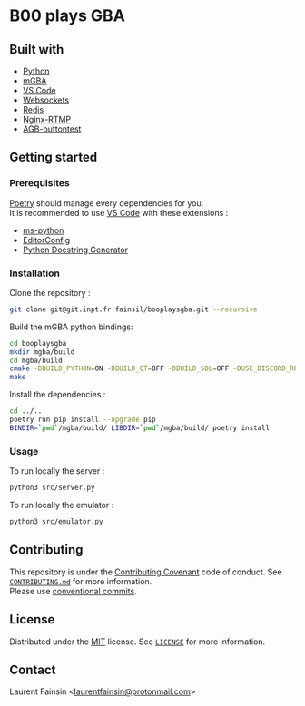 # B00 plays GBA

## Built with

- [Python](https://www.python.org/)
- [mGBA](https://mgba.io/)
- [VS Code](https://code.visualstudio.com/)
- [Websockets](https://websockets.readthedocs.io/)
- [Redis](https://redis.io/)
- [Nginx-RTMP](https://hub.docker.com/r/tiangolo/nginx-rtmp/)
- [AGB-buttontest](https://github.com/heroldev/AGB-buttontest)

## Getting started

### Prerequisites

[Poetry](https://python-poetry.org/) should manage every dependencies for you. \
It is recommended to use [VS Code](https://code.visualstudio.com/) with these extensions :

- [ms-python](https://marketplace.visualstudio.com/items?itemName=ms-python.python)
- [EditorConfig](https://marketplace.visualstudio.com/items?itemName=EditorConfig.EditorConfig)
- [Python Docstring Generator](https://marketplace.visualstudio.com/items?itemName=njpwerner.autodocstring)

### Installation

Clone the repository :

```bash
git clone git@git.inpt.fr:fainsil/booplaysgba.git --recursive
```

Build the mGBA python bindings:

```bash
cd booplaysgba
mkdir mgba/build
cd mgba/build
cmake -DBUILD_PYTHON=ON -DBUILD_QT=OFF -DBUILD_SDL=OFF -DUSE_DISCORD_RPC=OFF ..
make
```

Install the dependencies :

```bash
cd ../..
poetry run pip install --upgrade pip
BINDIR=`pwd`/mgba/build/ LIBDIR=`pwd`/mgba/build/ poetry install
```

### Usage

To run locally the server :

```bash
python3 src/server.py
```

To run locally the emulator :

```bash
python3 src/emulator.py
```

## Contributing

This repository is under the [Contributing Covenant](https://www.contributor-covenant.org/) code of conduct.
See [`CONTRIBUTING.md`](https://git.inpt.fr/fainsil/booplaysgba/-/blob/master/CONTRIBUTING.md) for more information.\
Please use [conventional commits](https://www.conventionalcommits.org/).

## License

Distributed under the [MIT](https://choosealicense.com/licenses/mit/) license.
See [`LICENSE`](https://git.inpt.fr/fainsil/booplaysgba/-/blob/master/LICENSE) for more information.

## Contact

Laurent Fainsin \<[laurentfainsin@protonmail.com](mailto:laurentfainsin@protonmail.com)\>
